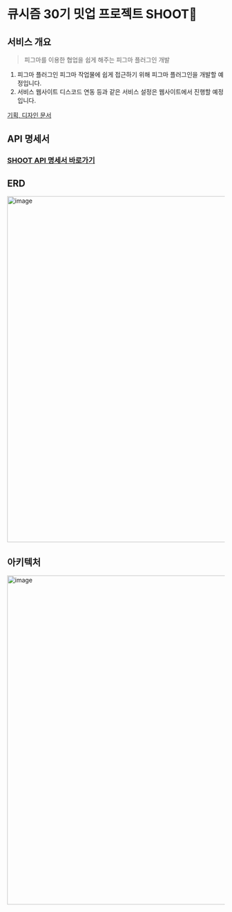 # 큐시즘 30기 밋업 프로젝트 SHOOT🚀

## 서비스 개요
> 피그마를 이용한 협업을 쉽게 해주는 피그마 플러그인 개발


1. 피그마 플러그인
   피그마 작업물에 쉽게 접근하기 위해 피그마 플러그인을 개발할 예정입니다.
2. 서비스 웹사이트
   디스코드 연동 등과 같은 서비스 설정은 웹사이트에서 진행할 예정입니다.


[기획, 디자인 문서](https://delicate-system-936.notion.site/D-_-2-825dcb6f731f40de868d70276a02ca01?pvs=4)


## API 명세서 
### [SHOOT API 명세서 바로가기](https://delicate-system-936.notion.site/API-10fad34ca63481fea54ffd07bae07aec?pvs=4)

## ERD
<img width="800" alt="image" src="https://github.com/user-attachments/assets/d05c134a-0731-4ed5-ada4-46aad6a48dfd">


## 아키텍처
<img width="761" alt="image" src="https://github.com/user-attachments/assets/c5e041ce-d7f6-4455-95ee-76e5bfcf330a">
